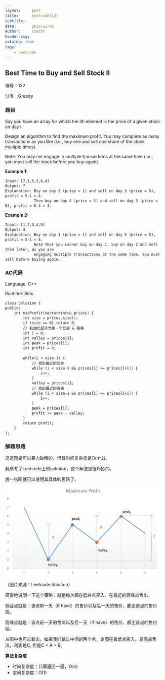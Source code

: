 ```yaml
---
layout:     post
title:      Leetcode(12)
subtitle:   
date:       2018-12-01
author:     xiezht
header-img: 
catalog: true
tags: 
    - Leetcode
---
```


## Best Time to Buy and Sell Stock II

编号：122

分类：Greedy

### 题目

Say you have an array for which the ith element is the price of a given stock on day i.

Design an algorithm to find the maximum profit. You may complete as many transactions as you like (i.e., buy one and sell one share of the stock multiple times).

Note: You may not engage in multiple transactions at the same time (i.e., you must sell the stock before you buy again).

**Example 1:**

```
Input: [7,1,5,3,6,4]
Output: 7
Explanation: Buy on day 2 (price = 1) and sell on day 3 (price = 5), profit = 5-1 = 4.
             Then buy on day 4 (price = 3) and sell on day 5 (price = 6), profit = 6-3 = 3.
```

**Example 2:**

```
Input: [1,2,3,4,5]
Output: 4
Explanation: Buy on day 1 (price = 1) and sell on day 5 (price = 5), profit = 5-1 = 4.
             Note that you cannot buy on day 1, buy on day 2 and sell them later, as you are
             engaging multiple transactions at the same time. You must sell before buying again.
```

### AC代码

Language: C++

Runtime: 8ms

```
class Solution {
public:
    int maxProfit(vector<int>& prices) {
        int size = prices.size();
        if (size == 0) return 0;
        // 初始化起点为第一个低谷 & 高峰
        int i = 0;
        int valley = prices[i];
        int peak = prices[i];
        int profit = 0;
        
        while(i < size-1) {
            // 找到最近的低谷
            while (i < size-1 && prices[i] >= prices[i+1]) {
                i++;
            }
            valley = prices[i];
            // 找到最近的高峰
            while (i < size-1 && prices[i] <= prices[i+1]) {
                i++;
            }
            peak = prices[i];
            profit += peak - valley;
        }
        return profit;
    }
};
```

### 解题思路

这道题是可以暴力破解的，但其时间复杂度是O(n^2)。

我参考了Leetcode上的solution，这个解法是很巧妙的。

放一张图就可以说明其具体的思路了。

![solution_122](/img/post-image/LeetCode/solution_122.png)

（图片来源：Leetcode Solution）

简要地说明一下这个策略：就是每次都在低谷点买入，在最近的高峰点售出。

低谷点就是：该点前一天（if have）的售价以及后一天的售价，都比该点的售价高。

高峰点就是：该点前一天的售价以及后一天（if have）的售价，都比该点的售价低。

从图中也可以看出，如果我们跳过中间的两个点，企图在最低点买入，最高点售出，利润是C, 但是C < A + B。

**算法复杂度**

* 时间复杂度：只需遍历一遍，O(n)
* 空间复杂度：O(1)
